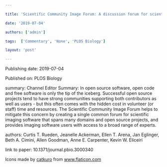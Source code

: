 ---
title: 'Scientific Community Image Forum: A discussion forum for scientific image software'
date: '2019-07-04'
authors: ['admin']
tags:  ['Commentary', 'None', 'PLOS Biology']
layout: 'post'
---
Publishing date: 2019-07-04

Published on: PLOS Biology

summary: Channel Editor Summary: In open source software, open code and free software is only the tip of the iceberg. Successful open source projects tend to have strong communities supporting both contributors as well as users - but this often comes with the hidden cost in volunteer (or staff) time and resources. The Scientific Community Image Forum helps to mitigate this concern by creating a single common forum for scientific imaging software that spans many domains and open source projects, and provides imaging software users with access to a broad range of experts.

authors: Curtis T. Rueden, Jeanelle Ackerman, Ellen T. Arena, Jan Eglinger, Beth A. Cimini, Allen Goodman, Anne E. Carpenter, Kevin W. Eliceiri

link to paper: 10.1371/journal.pbio.3000340

Icons made by <a href="https://www.flaticon.com/free-icon/bookshelves_3576884" title="catkuro">catkuro</a> from <a href="https://www.flaticon.com/" title="Flaticon"> www.flaticon.com</a>